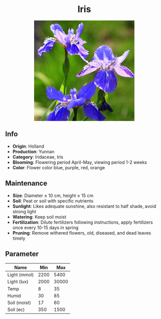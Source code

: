 <h1 align='center'>Iris</h1>
<p align="center">
    <img 
        align='center'
        width='320'
        src="../images/iris.png" 
        alt='Iris' />
</p>

## Info

 - **Origin**: Holland
 - **Production**: Yunnan
 - **Category**: Iridaceae, Iris
 - **Blooming**: Flowering period April-May, viewing period 1-2 weeks
 - **Color**: Flower color blue, purple, red, orange

## Maintenance

 - **Size**: Diameter ≥ 10 cm, height ≥ 15 cm
 - **Soil**: Peat or soil with specific nutrients
 - **Sunlight**: Likes adequate sunshine, also resistant to half shade, avoid strong light
 - **Watering**: Keep soil moist
 - **Fertilization**: Dilute fertilizers following instructions, apply fertilizers once every 10-15 days in spring
 - **Pruning**: Remove withered flowers, old, diseased, and dead leaves timely

## Parameter

| Name         | Min  | Max   |
|--------------|------|-------|
| Light (mmol) | 2200 | 5400  |
| Light (lux)  | 2000 | 30000 |
| Temp         | 8    | 35    |
| Humid        | 30   | 85    |
| Soil (moist) | 17   | 60    |
| Soil (ec)    | 350  | 1500  |